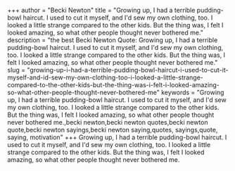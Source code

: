 +++
author = "Becki Newton"
title = "Growing up, I had a terrible pudding-bowl haircut. I used to cut it myself, and I'd sew my own clothing, too. I looked a little strange compared to the other kids. But the thing was, I felt I looked amazing, so what other people thought never bothered me."
description = "the best Becki Newton Quote: Growing up, I had a terrible pudding-bowl haircut. I used to cut it myself, and I'd sew my own clothing, too. I looked a little strange compared to the other kids. But the thing was, I felt I looked amazing, so what other people thought never bothered me."
slug = "growing-up-i-had-a-terrible-pudding-bowl-haircut-i-used-to-cut-it-myself-and-id-sew-my-own-clothing-too-i-looked-a-little-strange-compared-to-the-other-kids-but-the-thing-was-i-felt-i-looked-amazing-so-what-other-people-thought-never-bothered-me"
keywords = "Growing up, I had a terrible pudding-bowl haircut. I used to cut it myself, and I'd sew my own clothing, too. I looked a little strange compared to the other kids. But the thing was, I felt I looked amazing, so what other people thought never bothered me.,becki newton,becki newton quotes,becki newton quote,becki newton sayings,becki newton saying,quotes, sayings,quote, saying, motivation"
+++
Growing up, I had a terrible pudding-bowl haircut. I used to cut it myself, and I'd sew my own clothing, too. I looked a little strange compared to the other kids. But the thing was, I felt I looked amazing, so what other people thought never bothered me.
